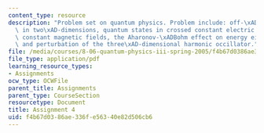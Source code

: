 ```yaml
---
content_type: resource
description: "Problem set on quantum physics. Problem include: off-\xADdiagonal conductance\
  \ in two\xAD-dimensions, quantum states in crossed constant electric fields and\
  \ constant magnetic fields, the Aharonov-\xADBohm effect on energy eigenvalues,\
  \ and perturbation of the three\xAD-dimensional harmonic occillator."
file: /media/courses/8-06-quantum-physics-iii-spring-2005/f4b67d0386ae336fe56340e82d506cb6_ps4.pdf
file_type: application/pdf
learning_resource_types:
- Assignments
ocw_type: OCWFile
parent_title: Assignments
parent_type: CourseSection
resourcetype: Document
title: Assignment 4
uid: f4b67d03-86ae-336f-e563-40e82d506cb6
---
```

